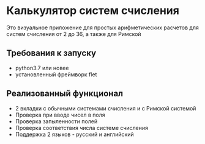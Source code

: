 # Калькулятор систем счисления
Это визуальное приложение для простых арифметических расчетов для систем счисления от 2 до 36, а также для Римской  

## Требования к запуску
- python3.7 или новее
- установленный фреймворк flet

## Реализованный функционал
- 2 вкладки с обычными системами счисления и с Римской системой
- Проверка при вводе чисел в поля
- Проверка запыленности полей
- Проверка соответствия числа системе счисления
- Поддержка 2 языков - русский и английский
